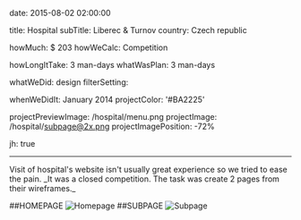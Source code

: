 date: 2015-08-02 02:00:00

title: Hospital
subTitle: Liberec & Turnov
country: Czech republic

howMuch: $ 203
howWeCalc: Competition

howLongItTake: 3 man-days
whatWasPlan: 3 man-days

whatWeDid: design
filterSetting:

whenWeDidIt: January 2014
projectColor: '#BA2225'

projectPreviewImage: /hospital/menu.png
projectImage: /hospital/subpage@2x.png
projectImagePosition: -72%

jh: true

---



<div id="description" class="description">
Visit of hospital's website isn't usually great experience so we tried to ease the pain.
_It was a closed competition. The task was create 2 pages from their wireframes._
</div>

##HOMEPAGE
<img class="lazyload container-page"
  data-src="/hospital/homepage.png"
  data-srcset="/hospital/homepage@2x.png 2000w,
          /hospital/homepage.png 1280w,
          /hospital/homepage.png 800w,"
  sizes="100%"
  alt="Homepage">
##SUBPAGE
<img class="lazyload container-page"
  data-src="/hospital/subpage.png"
  data-srcset="/hospital/subpage@2x.png 2000w,
          /hospital/subpage.png 1280w,
          /hospital/subpage.png 800w,"
  sizes="100%"
  alt="Subpage">

